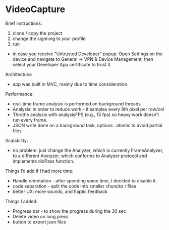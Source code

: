 # VideoCapture

Brief instructions:

1. clone / copy the project
2. change the signning to your profile
3. run

* in case you receive "Untrusted Developer" popup:
Open Settings on the device and navigate to General -> VPN & Device Management, then select your Developer App certificate to trust it.

Architecture: 
- app was built in MVC, mainly due to time consideration.

Performance:
- real-time frame analysis is performed on background threads
- Analysis: in order to reduce work - it samples every 8th pixel per row/col
- Throttle analysis with analysisFPS (e.g., 15 fps) so heavy work doesn’t run every frame.
- JSON write done on a background task, options: .atomic to avoid partial files

Scalability:
- no problem: just change the Analyzer, which is currently FrameAnalyzer, to a different Analyzer, which conforms to Analyzer protocol and implements didPass function.

Things I’d add if I had more time:
- Handle orientation - after spending some time, I decided to disable it.
- code separation - split the code into smaller chuncks / files
- better UX: more sounds, and haptic feedback

Things I added: 
- Progress bar - to show the progress during the 30 sec 
- Delete video on long press
- button to export json files 

